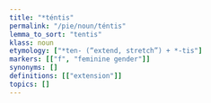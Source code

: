 ```yaml
---
title: "*téntis"
permalink: "/pie/noun/téntis"
lemma_to_sort: "tentis"
klass: noun
etymology: ["*ten- (“extend, stretch”) +‎ *-tis"]
markers: [["f", "feminine gender"]]
synonyms: []
definitions: [["extension"]]
topics: []
---
```

